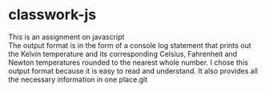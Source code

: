 # classwork-js
This is an assignment on javascript  
The output format is in the form of a console log statement that prints out the Kelvin temperature and its corresponding Celsius, Fahrenheit and Newton temperatures rounded to the nearest whole number. I chose this output format because it is easy to read and understand. It also provides all the necessary information in one place.git 